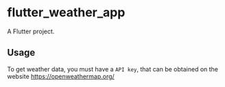 # flutter_weather_app

A Flutter project.

## Usage

To get weather data, you must have a `API key`, that can be obtained on the website
https://openweathermap.org/